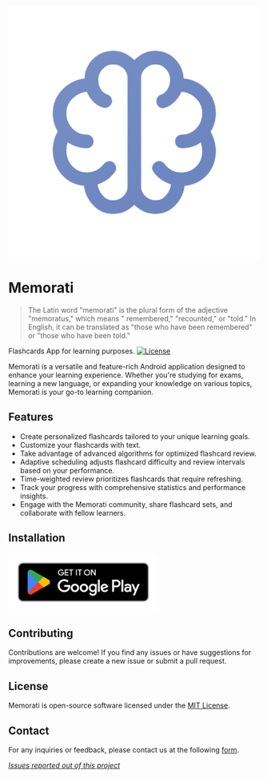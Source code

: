 <p style="text-align: center;">
 <img src="app/src/main/ic_launcher-playstore.png"  alt="app_store"/>
</p>

# Memorati

> The Latin word "memorati" is the plural form of the adjective "memoratus," which means "
> remembered," "recounted," or "told." In English, it can be translated as "those who have been
> remembered" or "those who have been told."

Flashcards App for learning
purposes. [![License](https://img.shields.io/badge/license-MIT-blue.svg)](LICENSE)

Memorati is a versatile and feature-rich Android application designed to enhance your learning
experience. Whether you're studying for exams, learning a new language, or expanding your knowledge
on various topics, Memorati is your go-to learning companion.

## Features

- Create personalized flashcards tailored to your unique learning goals.
- Customize your flashcards with text.
- Take advantage of advanced algorithms for optimized flashcard review.
- Adaptive scheduling adjusts flashcard difficulty and review intervals based on your performance.
- Time-weighted review prioritizes flashcards that require refreshing.
- Track your progress with comprehensive statistics and performance insights.
- Engage with the Memorati community, share flashcard sets, and collaborate with fellow learners.

## Installation

[<img src="google-play-badge.png" width="300">](https://play.google.com/store/apps/details?id=com.memorati)

## Contributing

Contributions are welcome! If you find any issues or have suggestions for improvements, please
create a new issue or submit a pull request.

## License

Memorati is open-source software licensed under the [MIT License](LICENSE).

## Contact

For any inquiries or feedback, please contact us at the
following [form](https://forms.gle/RdMns7GMZHam2PH49).


_[Issues reported out of this project](/community/ISSUES.md)_